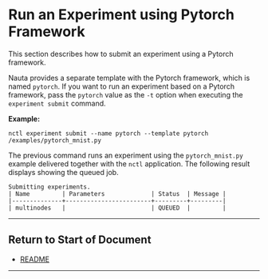 # Run an Experiment using Pytorch Framework

 This section describes how to submit an experiment using a Pytorch framework.

Nauta provides a separate template with the Pytorch framework, which is named `pytorch`. If you want to run an experiment based on a Pytorch framework, pass the `pytorch` value as the `-t` option when executing the `experiment submit` command.

 **Example:** 

```
nctl experiment submit --name pytorch --template pytorch /examples/pytorch_mnist.py
```

The previous command runs an experiment using the `pytorch_mnist.py` example delivered together with the `nctl` application. The following result displays showing the queued job.

 ```
Submitting experiments.   
| Name         | Parameters             | Status  | Message |
|--------------+------------------------+---------+---------|
| multinodes   |                        | QUEUED  |         |
```

 ----------------------

 ## Return to Start of Document

 * [README](../README.md)
----------------------
